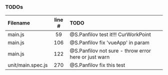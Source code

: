 ### TODOs
| Filename | line # | TODO
|:------|:------:|:------
| main.js | 59 | @S.Panfilov test it!!! CurWorkPoint
| main.js | 106 | @S.Panfilov fix 'vueApp' in param
| main.js | 122 | @S.Panfilov not sure - throw error here or just warn
| unit/main.spec.js | 270 | @S.Panfilov fix this test